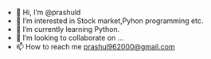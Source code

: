 - 👋 Hi, I’m @prashuld
- 👀 I’m interested in Stock market,Pyhon programming etc.
- 🌱 I’m currently learning Python.
- 💞️ I’m looking to collaborate on ...
- 📫 How to reach me prashul962000@gmail.com

<!---
prashuld/prashuld is a ✨ special ✨ repository because its `README.md` (this file) appears on your GitHub profile.
You can click the Preview link to take a look at your changes.
--->
